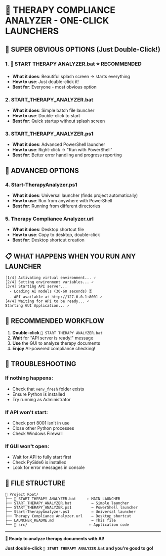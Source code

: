 # 🚀 THERAPY COMPLIANCE ANALYZER - ONE-CLICK LAUNCHERS

## 🎯 SUPER OBVIOUS OPTIONS (Just Double-Click!)

### 1. **🚀 START THERAPY ANALYZER.bat** ⭐ RECOMMENDED
- **What it does**: Beautiful splash screen → starts everything
- **How to use**: Just double-click it!
- **Best for**: Everyone - most obvious option

### 2. **START_THERAPY_ANALYZER.bat**
- **What it does**: Simple batch file launcher
- **How to use**: Double-click to start
- **Best for**: Quick startup without splash screen

### 3. **START_THERAPY_ANALYZER.ps1**
- **What it does**: Advanced PowerShell launcher
- **How to use**: Right-click → "Run with PowerShell"
- **Best for**: Better error handling and progress reporting

## 🔧 ADVANCED OPTIONS

### 4. **Start-TherapyAnalyzer.ps1**
- **What it does**: Universal launcher (finds project automatically)
- **How to use**: Run from anywhere with PowerShell
- **Best for**: Running from different directories

### 5. **Therapy Compliance Analyzer.url**
- **What it does**: Desktop shortcut file
- **How to use**: Copy to desktop, double-click
- **Best for**: Desktop shortcut creation

## 📋 WHAT HAPPENS WHEN YOU RUN ANY LAUNCHER

```
[1/4] Activating virtual environment... ✓
[2/4] Setting environment variables... ✓
[3/4] Starting API server...
  - Loading AI models (30-60 seconds) ⏳
  - API available at http://127.0.0.1:8001 ✓
[4/4] Waiting for API to be ready... ✓
Starting GUI Application... ✓
```

## 🎯 RECOMMENDED WORKFLOW

1. **Double-click** `🚀 START THERAPY ANALYZER.bat`
2. **Wait** for "API server is ready!" message
3. **Use** the GUI to analyze therapy documents
4. **Enjoy** AI-powered compliance checking!

## 🚨 TROUBLESHOOTING

### If nothing happens:
- Check that `venv_fresh` folder exists
- Ensure Python is installed
- Try running as Administrator

### If API won't start:
- Check port 8001 isn't in use
- Close other Python processes
- Check Windows Firewall

### If GUI won't open:
- Wait for API to fully start first
- Check PySide6 is installed
- Look for error messages in console

## 📁 FILE STRUCTURE

```
📁 Project Root/
├── 🚀 START THERAPY ANALYZER.bat     ← MAIN LAUNCHER
├── START_THERAPY_ANALYZER.bat         ← Simple launcher
├── START_THERAPY_ANALYZER.ps1         ← PowerShell launcher
├── Start-TherapyAnalyzer.ps1          ← Universal launcher
├── Therapy Compliance Analyzer.url    ← Desktop shortcut
├── LAUNCHER_README.md                 ← This file
└── 📁 src/                            ← Application code
```

---

**🎉 Ready to analyze therapy documents with AI!**

**Just double-click `🚀 START THERAPY ANALYZER.bat` and you're good to go!**
